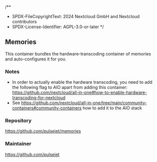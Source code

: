 /**
 * SPDX-FileCopyrightText: 2024 Nextcloud GmbH and Nextcloud contributors
 * SPDX-License-Identifier: AGPL-3.0-or-later
 */

## Memories
This container bundles the hardware-transcoding container of memories and auto-configures it for you.

### Notes
- In order to actually enable the hardware transcoding, you need to add the following flag to AIO apart from adding this container: https://github.com/nextcloud/all-in-one#how-to-enable-hardware-transcoding-for-nextcloud
- See https://github.com/nextcloud/all-in-one/tree/main/community-containers#community-containers how to add it to the AIO stack

### Repository
https://github.com/pulsejet/memories

### Maintainer
https://github.com/pulsejet
